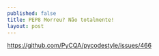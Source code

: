 ```yaml
---
published: false
title: PEP8 Morreu? Não totalmente!
layout: post
---
```

https://github.com/PyCQA/pycodestyle/issues/466